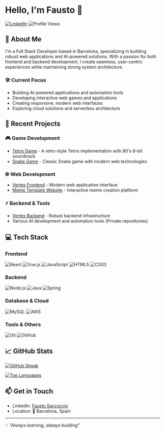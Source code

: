 # Hello, I'm Fausto 👋

[![LinkedIn](https://img.shields.io/badge/LinkedIn-Connect-blue?style=for-the-badge&logo=linkedin)](https://www.linkedin.com/in/fausto-saccoccio-6966201aa/)
![Profile Views](https://komarev.com/ghpvc/?username=FaustoS88&style=for-the-badge)

## 🚀 About Me

I'm a Full Stack Developer based in Barcelona, specializing in building robust web applications and AI-powered solutions. With a passion for both frontend and backend development, I create seamless, user-centric experiences while maintaining strong system architecture.

### 🛠️ Current Focus

- Building AI-powered applications and automation tools
- Developing interactive web games and applications
- Creating responsive, modern web interfaces
- Exploring cloud solutions and serverless architecture

## 🔨 Recent Projects

### 🎮 Game Development
- [Tetris Game](https://github.com/FaustoS88/tetrisGame) - A retro-style Tetris implementation with 80's 8-bit soundtrack
- [Snake Game](https://github.com/FaustoS88/snakeGame) - Classic Snake game with modern web technologies

### 🌐 Web Development
- [Vertex Frontend](https://github.com/FaustoS88/Vertex-Frontend) - Modern web application interface
- [Meme Template Website](https://github.com/FaustoS88/meme-template) - Interactive meme creation platform

### ⚡ Backend & Tools
- [Vertex Backend](https://github.com/FaustoS88/VertexBackend) - Robust backend infrastructure
- Various AI development and automation tools (Private repositories)

## 💻 Tech Stack

### Frontend
![React](https://img.shields.io/badge/React-20232A?style=for-the-badge&logo=react&logoColor=61DAFB)
![Vue.js](https://img.shields.io/badge/Vue.js-35495E?style=for-the-badge&logo=vue.js&logoColor=4FC08D)
![JavaScript](https://img.shields.io/badge/JavaScript-F7DF1E?style=for-the-badge&logo=javascript&logoColor=black)
![HTML5](https://img.shields.io/badge/HTML5-E34F26?style=for-the-badge&logo=html5&logoColor=white)
![CSS3](https://img.shields.io/badge/CSS3-1572B6?style=for-the-badge&logo=css3&logoColor=white)

### Backend
![Node.js](https://img.shields.io/badge/Node.js-339933?style=for-the-badge&logo=node.js&logoColor=white)
![Java](https://img.shields.io/badge/Java-ED8B00?style=for-the-badge&logo=oracle&logoColor=white)
![Spring](https://img.shields.io/badge/Spring-6DB33F?style=for-the-badge&logo=spring&logoColor=white)

### Database & Cloud
![MySQL](https://img.shields.io/badge/MySQL-005C84?style=for-the-badge&logo=mysql&logoColor=white)
![AWS](https://img.shields.io/badge/AWS-232F3E?style=for-the-badge&logo=amazon-aws&logoColor=white)

### Tools & Others
![Git](https://img.shields.io/badge/Git-F05032?style=for-the-badge&logo=git&logoColor=white)
![GitHub](https://img.shields.io/badge/GitHub-100000?style=for-the-badge&logo=github&logoColor=white)

## 📈 GitHub Stats

[![GitHub Streak](http://github-readme-streak-stats.herokuapp.com?user=FaustoS88&theme=dark&background=000000)](https://git.io/streak-stats)

[![Top Languages](https://github-readme-stats.vercel.app/api/top-langs/?username=FaustoS88&layout=compact&theme=vision-friendly-dark)](https://github.com/anuraghazra/github-readme-stats)

## 📫 Get in Touch

- LinkedIn: [Fausto Saccoccio](https://www.linkedin.com/in/fausto-saccoccio-6966201aa/)
- Location: 📍 Barcelona, Spain

---

💡 *"Always learning, always building"*
